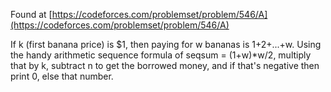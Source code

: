 Found at [https://codeforces.com/problemset/problem/546/A](https://codeforces.com/problemset/problem/546/A)

If k (first banana price) is $1, then paying for w bananas is 1+2+...+w. Using the handy arithmetic sequence formula of seqsum = (1+w)*w/2, multiply that by k, subtract n to get the borrowed money, and if that's negative then print 0, else that number.
